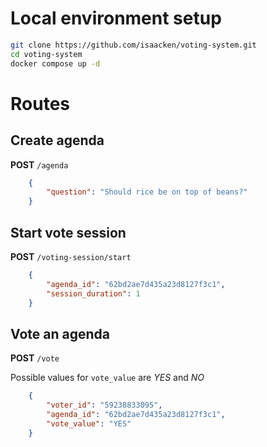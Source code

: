 # Local environment setup

```bash
git clone https://github.com/isaacken/voting-system.git
cd voting-system
docker compose up -d
```

# Routes

## Create agenda
**POST** `/agenda`

```json
    {
        "question": "Should rice be on top of beans?"
    }
```

## Start vote session
**POST** `/voting-session/start`

```json    
    {
        "agenda_id": "62bd2ae7d435a23d8127f3c1",
        "session_duration": 1
    }
```

## Vote an agenda
**POST** `/vote`

Possible values for `vote_value` are *YES* and *NO*

```json
    {
        "voter_id": "59238833095",
        "agenda_id": "62bd2ae7d435a23d8127f3c1",
        "vote_value": "YES"
    }
```
